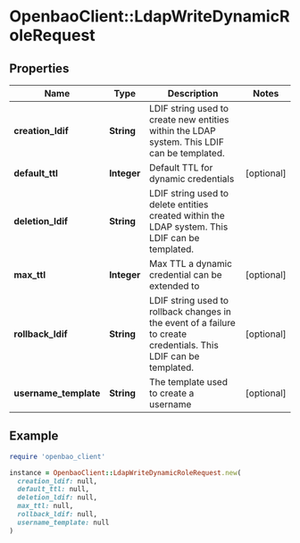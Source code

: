 # OpenbaoClient::LdapWriteDynamicRoleRequest

## Properties

| Name | Type | Description | Notes |
| ---- | ---- | ----------- | ----- |
| **creation_ldif** | **String** | LDIF string used to create new entities within the LDAP system. This LDIF can be templated. |  |
| **default_ttl** | **Integer** | Default TTL for dynamic credentials | [optional] |
| **deletion_ldif** | **String** | LDIF string used to delete entities created within the LDAP system. This LDIF can be templated. |  |
| **max_ttl** | **Integer** | Max TTL a dynamic credential can be extended to | [optional] |
| **rollback_ldif** | **String** | LDIF string used to rollback changes in the event of a failure to create credentials. This LDIF can be templated. | [optional] |
| **username_template** | **String** | The template used to create a username | [optional] |

## Example

```ruby
require 'openbao_client'

instance = OpenbaoClient::LdapWriteDynamicRoleRequest.new(
  creation_ldif: null,
  default_ttl: null,
  deletion_ldif: null,
  max_ttl: null,
  rollback_ldif: null,
  username_template: null
)
```

